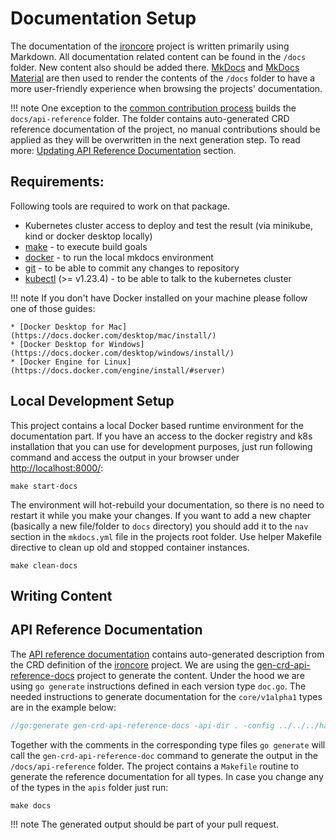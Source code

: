 # Documentation Setup

The documentation of the [ironcore](https://github.com/ironcore-dev/ironcore) project is written primarily using Markdown.
All documentation related content can be found in the `/docs` folder. New content also should be added there.
[MkDocs](https://www.mkdocs.org/) and [MkDocs Material](https://squidfunk.github.io/mkdocs-material/) are then used to render the contents of the `/docs` folder to have a more user-friendly experience when browsing the projects' documentation.

!!! note
    One exception to the [common contribution process](contribution.md#steps-to-contribute) builds the `docs/api-reference` folder. The folder contains auto-generated CRD reference documentation of the project, no manual contributions should be applied as they will be overwritten in the next generation step.
    To read more: [Updating API Reference Documentation](#api-reference-documentation)  section.

## Requirements:

Following tools are required to work on that package.

* Kubernetes cluster access to deploy and test the result (via minikube, kind or docker desktop locally)
* [make](https://www.gnu.org/software/make/) - to execute build goals
* [docker](https://www.docker.com) - to run the local mkdocs environment
* [git](https://git-scm.com/downloads) - to be able to commit any changes to repository
* [kubectl](https://kubernetes.io/docs/reference/kubectl/) (>= v1.23.4) - to be able to talk to the kubernetes cluster
  
!!! note
    If you don't have Docker installed on your machine please follow one of those guides:

    * [Docker Desktop for Mac](https://docs.docker.com/desktop/mac/install/)
    * [Docker Desktop for Windows](https://docs.docker.com/desktop/windows/install/)
    * [Docker Engine for Linux](https://docs.docker.com/engine/install/#server)

## Local Development Setup
This project contains a local Docker based runtime environment for the documentation part. If you have an access to the docker registry and k8s installation that you can use for development purposes, just run following command and access the output in your browser under <http://localhost:8000/>:

```shell
make start-docs
```
The environment will hot-rebuild your documentation, so there is no need to restart it while you make your changes.
If you want to add a new chapter (basically a new file/folder to `docs` directory) you should add it to the `nav` section in the `mkdocs.yml` file in the projects root folder.
Use helper Makefile directive to clean up old and stopped container instances.

```shell
make clean-docs
```

## Writing Content

## API Reference Documentation

The [API reference documentation](../api-reference/overview.md) contains auto-generated description from the CRD definition of the [ironcore](https://github.com/ironcore-dev/ironcore) project.
We are using the [gen-crd-api-reference-docs](https://github.com/ahmetb/gen-crd-api-reference-docs) project to generate the content. Under the hood we are using `go generate` instructions defined in each version type `doc.go`.
The needed instructions to generate documentation for the `core/v1alpha1` types are in the example below:

```go
//go:generate gen-crd-api-reference-docs -api-dir . -config ../../../hack/api-reference/core-config.json -template-dir ../../../hack/api-reference/template -out-file ../../../docs/api-reference/core.md
```
Together with the comments in the corresponding type files `go generate` will call the `gen-crd-api-reference-doc` command to generate the output in the `/docs/api-reference` folder.
The project contains a `Makefile` routine to generate the reference documentation for all types. In case you change any of the types in the `apis` folder just run:

```shell
make docs
```

!!! note
    The generated output should be part of your pull request.
